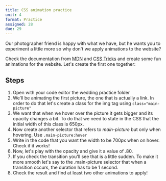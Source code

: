 ```yaml
---
title: CSS animation practice
unit: 4
format: Practice
assigned: 28
due: 29
---
```

Our photographer friend is happy with what we have, but he wants you to experiment a little more so why don't we apply animations to the website?

Check the documentation from [MDN](https://developer.mozilla.org/en-US/docs/Web/CSS/CSS_Transitions/Using_CSS_transitions#Defining_transitions) and [CSS Tricks](https://css-tricks.com/almanac/properties/t/transition/) and create some fun animations for the website. Let's create the first one together:

## Steps

1. Open with your code editor the wedding practice folder
2. We'll be animating the first picture, the one that is actually a link. In order to do that let's create a class for the img tag using `class="main-picture"`
3. We want that when we hover over the picture it gets bigger and its opacity changes a bit. To do that we need to state in the CSS that the initial width of this class is 650px.
4. Now create another selector that refers to _main-picture_ but only when hovering. Use `.main-picture:hover` 
5. Write in the code that you want the width to be 700px when on hover. Check if it works!
6. Now, let's play with the opacity and give it a value of .80.
7. If you check the transition you'll see that is a little sudden. To make it more smooth let's say to the .main-picture selector that when a transition occurs, the duration has to be 1 second.
8. Check the result and find at least two other animations to apply!
